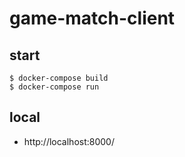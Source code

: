 # game-match-client

## start 

```
$ docker-compose build
$ docker-compose run
```

## local
- http://localhost:8000/

